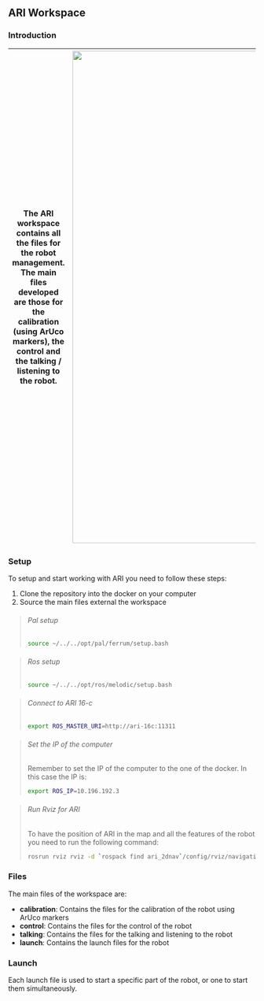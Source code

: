## ARI Workspace 

### Introduction
| The ARI workspace contains all the files for the robot management. The main files developed are those for the calibration (using ArUco markers), the control and the talking / listening to the robot.  | <img src="https://external-content.duckduckgo.com/iu/?u=https%3A%2F%2Fimages.squarespace-cdn.com%2Fcontent%2Fv1%2F615ef432328446710cb07969%2F1646651854249-NDOV5VC9Q0OI5RBQ4RAW%2FARI_2.jpg&f=1&nofb=1&ipt=3c219b69e95f1ddf0d4755ba09de3f81d22b73784a981dd9418411b109dac360&ipo=images" width=1000> |
| --- | --- |
### Setup
To setup and start working with ARI you need to follow these steps:
1. Clone the repository into the docker on your computer
2. Source the main files external the workspace
>###### Pal setup
>```bash
>source ~/../../opt/pal/ferrum/setup.bash
>```

>###### Ros setup
>```bash
>source ~/../../opt/ros/melodic/setup.bash
>```

>###### Connect to ARI 16-c
>```bash
>export ROS_MASTER_URI=http://ari-16c:11311
>```

>###### Set the IP of the computer
>Remember to set the IP of the computer to the one of the docker. In this case the IP is:
>```bash
>export ROS_IP=10.196.192.3
>```

>###### Run Rviz for ARI
>To have the position of ARI in the map and all the features of the robot you need to run the following command:
>```bash
>rosrun rviz rviz -d `rospack find ari_2dnav`/config/rviz/navigation.rviz
>```
### Files
The main files of the workspace are:
<!--Todo-->
- **calibration**: Contains the files for the calibration of the robot using ArUco markers
- **control**: Contains the files for the control of the robot
- **talking**: Contains the files for the talking and listening to the robot
- **launch**: Contains the launch files for the robot

### Launch
Each launch file is used to start a specific part of the robot, or one to start them simultaneously. <!--Todo-->
